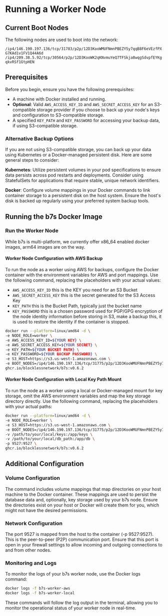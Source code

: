 # Running a Worker Node

## Current Boot Nodes
The following nodes are used to boot into the network:

`/ip4/146.190.197.136/tcp/31783/p2p/12D3KooWMUFNmnPBEZY5y7qqB8F6eVEzfPXG7KAd1v1FV1Q44A6d`
`/ip4/209.38.5.92/tcp/30564/p2p/12D3KooWK2qKNvmuYeQ7TFSkja8wqgSdvpfEYKgqkvRSf1GtpHEN`


## Prerequisites
Before you begin, ensure you have the following prerequisites:

- A machine with Docker installed and running.
- **Optional**: Valid `AWS_ACCESS_KEY_ID` and `AWS_SECRET_ACCESS_KEY` for an S3-compatible storage provider if you choose to back up your node's keys and configuration to S3-compatible storage.
- A specified `KEY_PATH` and `KEY_PASSWORD` for accessing your backup data, if using S3-compatible storage.

### Alternative Backup Options
If you are not using S3-compatible storage, you can back up your data using Kubernetes or a Docker-managed persistent disk. Here are some general steps to consider:

**Kubernetes**: Utilize persistent volumes in your pod specifications to ensure data persists across pod restarts and deployments. Consider using StatefulSets for applications that require stable, unique network identifiers.

**Docker**: Configure volume mappings in your Docker commands to link container storage to a persistent disk on the host system. Ensure the host's disk is backed up regularly using your preferred system backup tools.

## Running the b7s Docker Image
### Run the Worker Node
While b7s is multi-platform, we currently offer x86_64 enabled docker images, arm64 images are on the way.

#### Worker Node Configuration with AWS Backup
To run the node as a worker using AWS for backups, configure the Docker container with the environment variables for AWS and port mappings. Use the following command, replacing the placeholders with your actual values:

- `AWS_ACCESS_KEY_ID` this is the KEY you need for an S3 Bucket
- `AWS_SECRET_ACCESS_KEY` this is the secret generated for the S3 Access Key
- `KEY_PATH` this is the Bucket Path, typically just the bucket name
- `KEY_PASSWORD` this is a chosen password used for PGP/GPG encryption of the node identity information before storing in S3, make a backup this, it is used to restore the identity if the container is stopped.

```bash
docker run --platform=linux/amd64 -d \
-e NODE_ROLE=worker \
-e AWS_ACCESS_KEY_ID=${YOUR KEY} \
-e AWS_SECRET_ACCESS_KEY=${YOUR SECRET} \
-e KEY_PATH=${YOUR BUCKET PATH} \
-e KEY_PASSWORD=${YOUR BACKUP PASSWORD} \
-e S3_HOST=https://s3.us-west-1.amazonaws.com \
-e BOOT_NODES=/ip4/146.190.197.136/tcp/31775/p2p/12D3KooWMUFNmnPBEZY5y7qqB8F6eVEzfPXG7KAd1v1FV1Q44A6d,/ip4/45.55.105.187/tcp/30564/p2p/12D3KooWBdtoqvutid87i2FcbYAe8GgiwQorz5U5o6tmGGEEU9QR \
ghcr.io/blocklessnetwork/b7s:v0.6.2
```

#### Worker Node Configuration with Local Key Path Mount
To run the node as a worker using a local or Docker-managed mount for key storage, omit the AWS environment variables and map the key storage directory directly. Use the following command, replacing the placeholders with your actual paths:

```bash
docker run --platform=linux/amd64 -d \
-e NODE_ROLE=worker \
-e S3_HOST=https://s3.us-west-1.amazonaws.com \
-e BOOT_NODES=/ip4/146.190.197.136/tcp/31775/p2p/12D3KooWMUFNmnPBEZY5y7qqB8F6eVEzfPXG7KAd1v1FV1Q44A6d,/ip4/45.55.105.187/tcp/30564/p2p/12D3KooWBdtoqvutid87i2FcbYAe8GgiwQorz5U5o6tmGGEEU9QR \
-v /path/to/your/local/keys:/app/keys \
-v /path/to/your/local/db_path:/app/db \
-p 9527:9527 \
ghcr.io/blocklessnetwork/b7s:v0.6.2
```

## Additional Configuration
### Volume Configuration
The command includes volume mappings that map directories on your host machine to the Docker container. These mappings are used to persist the database data and, optionally, key storage used by your b7s node. Ensure the directories exist on your host or Docker will create them for you, which might not have the desired permissions.

### Network Configuration
The port 9527 is mapped from the host to the container (-p 9527:9527). This is the peer-to-peer (P2P) communication port. Ensure that this port is open in your firewall settings to allow incoming and outgoing connections to and from other nodes.

### Monitoring and Logs
To monitor the logs of your b7s worker node, use the Docker logs command:

```bash
docker logs -f b7s-worker-aws
docker logs -f b7s-worker-local
```

These commands will follow the log output in the terminal, allowing you to monitor the operational status of your worker node in real-time.
